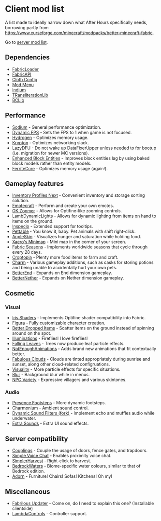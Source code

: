 # Client mod list
A list made to ideally narrow down what After Hours specifically needs, borrowing partly from https://www.curseforge.com/minecraft/modpacks/better-minecraft-fabric.

Go to [server mod list](https://github.com/Sloofy/After-Hours-Minecraft-Server/blob/master/server-modslist.md).

## Dependencies
* [FabricLoader](https://fabricmc.net/use/)
* [FabricAPI](https://www.curseforge.com/minecraft/mc-mods/fabric-api)
* [Cloth Config](https://www.curseforge.com/minecraft/mc-mods/cloth-config)
* [Mod Menu](https://www.curseforge.com/minecraft/mc-mods/modmenu)
* [Indium](https://github.com/comp500/Indium)
* [TRansliterationLib](https://www.curseforge.com/minecraft/mc-mods/transliterationlib)
* [BCLib](https://www.curseforge.com/minecraft/mc-mods/bclib)

## Performance
* [Sodium](https://www.curseforge.com/minecraft/mc-mods/sodium) - General performance optimization.
* [Dynamic FPS](https://www.curseforge.com/minecraft/mc-mods/dynamic-fps) - Sets the FPS to 1 when game is not focused.
* [Hydrogen](https://github.com/CaffeineMC/hydrogen-fabric) - Optimizes memory usage.
* [Krypton](https://github.com/astei/krypton) - Optimizes networking slack.
* [LazyDFU](https://modrinth.com/mod/lazydfu) - Do not wake up DataFixerUpper unless needed to for bootup (i.e. migration for newer MC versions).
* [Enhanced Block Entities](https://modrinth.com/mod/ebe) - Improves block entities lag by using baked block models rather than entity models.
* [FerriteCore](https://www.curseforge.com/minecraft/mc-mods/ferritecore-fabric) - Optimizes memory usage (again!).

## Gameplay features
* [Inventory Profiles Next](https://www.curseforge.com/minecraft/mc-mods/inventory-profiles-next) - Convenient inventory and storage sorting solution.
* [Emotecraft](https://modrinth.com/mod/emotecraft) - Perform and create your own emotes.
* [OK Zoomer](https://www.curseforge.com/minecraft/mc-mods/ok-zoomer) - Allows for Optifine-like zooming controls.
* [LambDynamicLights](https://www.curseforge.com/minecraft/mc-mods/lambdynamiclights) - Allows for dynamic lighting from items on hand to items on the ground.
* [Inspecio](https://modrinth.com/mod/inspecio) - Extended support for tooltips.
* [Pettable](https://modrinth.com/mod/pettable) - You know it, baby. Pet animals with shift right-click.
* [AppleSkin](https://www.curseforge.com/minecraft/mc-mods/appleskin) - Visualizes hunger and saturation while holding food.
* [Xaero's Minimap](https://www.curseforge.com/minecraft/mc-mods/xaeros-minimap) - Mini map in the corner of your screen.
* [Fabric Seasons](https://www.curseforge.com/minecraft/mc-mods/fabric-seasons) - Implements worldwide seasons that cycle through every 28 days. 
* [Croptopia](https://www.curseforge.com/minecraft/mc-mods/croptopia-fabric) - Plenty more food items to farm and craft.
* [Charm](https://www.curseforge.com/minecraft/mc-mods/charm) - Various gameplay additions, such as casks for storing potions and being unable to accidentally hurt your own pets.
* [BetterEnd](https://www.curseforge.com/minecraft/mc-mods/betterend) - Expands on End dimension gameplay. 
* [BetterNether](https://www.curseforge.com/minecraft/mc-mods/betternether) - Expands on Nether dimension gameplay. 

## Cosmetic
### Visual
* [Iris Shaders](https://www.curseforge.com/minecraft/mc-mods/irisshaders) - Implements Optifine shader compatibility into Fabric.
* [Figura](https://modrinth.com/mod/figura) - Fully customizable character creation.
* [Better Dropped Items](https://www.curseforge.com/minecraft/mc-mods/better-dropped-items) - Scatter items on the ground instead of spinning around on the spot.
* [Illuminations](https://www.curseforge.com/minecraft/mc-mods/illuminations) - Fireflies! I love fireflies!
* [Falling Leaves](https://www.curseforge.com/minecraft/mc-mods/falling-leaves-fabric) - Trees now produce leaf particle effects.
* [NotEnoughAnimations](https://www.curseforge.com/minecraft/mc-mods/not-enough-animations) - Adds brand new animations that fit contextually better.
* [Fabulous Clouds](https://modrinth.com/mod/fabulousclouds) - Clouds are tinted appropriately during sunrise and sunset, along other cloud-related configruations.
* [Visuality](https://modrinth.com/mod/visuality) - More particle effects for specific situations.
* [Blur](https://www.curseforge.com/minecraft/mc-mods/blur-fabric) - Background blur while in menus.
* [NPC Variety](https://www.curseforge.com/minecraft/mc-mods/npc-variety-port) - Expressive villagers and various skintones.

### Audio
* [Presence Footsteps](https://www.curseforge.com/minecraft/mc-mods/presence-footsteps) - More dynamic footsteps.
* [Charmonium](https://www.curseforge.com/minecraft/mc-mods/charmonium) - Ambient sound control.
* [Dynamic Sound Filters (fork)](https://gitlab.com/mikenrafter1/mc-dyn-sfx) - Implement echo and muffles audio while underwater.
* [Extra Sounds](https://modrinth.com/mod/extrasounds) - Extra UI sound effects.

## Server compatibility
* [Couplings](https://www.curseforge.com/minecraft/mc-mods/couplings) - Couple the usage of doors, fence gates, and trapdoors. 
* [Simple Voice Chat](https://www.curseforge.com/minecraft/mc-mods/simple-voice-chat) - Enables proximity voice chat.
* [SimplerHarvest](https://www.curseforge.com/minecraft/mc-mods/simplerharvest/) - Right-click to harvest. 
* [BedrockWaters](https://www.curseforge.com/minecraft/mc-mods/bedrockwaters/) - Biome-specific water colours, similar to that of Bedrock edition.
* [Adorn](https://modrinth.com/mod/adorn) - Furniture! Chairs! Sofas! Kitchens! Oh my!

## Miscellaneous
* [Fabrilous Updater](https://www.curseforge.com/minecraft/mc-mods/fabrilous-updater) - Come on, do I need to explain this one? (Installable clientside)
* [LambdaControls](https://modrinth.com/mod/lambdacontrols) - Controller support.
